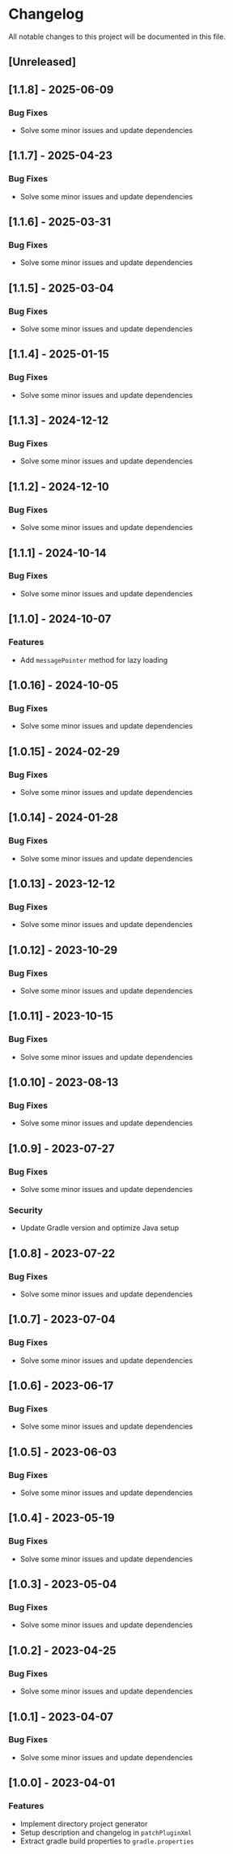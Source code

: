 # Changelog

All notable changes to this project will be documented in this file.

## [Unreleased]
## [1.1.8] - 2025-06-09

### Bug Fixes

- Solve some minor issues and update dependencies

## [1.1.7] - 2025-04-23

### Bug Fixes

- Solve some minor issues and update dependencies

## [1.1.6] - 2025-03-31

### Bug Fixes

- Solve some minor issues and update dependencies

## [1.1.5] - 2025-03-04

### Bug Fixes

- Solve some minor issues and update dependencies

## [1.1.4] - 2025-01-15

### Bug Fixes

- Solve some minor issues and update dependencies

## [1.1.3] - 2024-12-12

### Bug Fixes

- Solve some minor issues and update dependencies

## [1.1.2] - 2024-12-10

### Bug Fixes

- Solve some minor issues and update dependencies

## [1.1.1] - 2024-10-14

### Bug Fixes

- Solve some minor issues and update dependencies

## [1.1.0] - 2024-10-07

### Features

- Add `messagePointer` method for lazy loading

## [1.0.16] - 2024-10-05

### Bug Fixes

- Solve some minor issues and update dependencies

## [1.0.15] - 2024-02-29

### Bug Fixes

- Solve some minor issues and update dependencies

## [1.0.14] - 2024-01-28

### Bug Fixes

- Solve some minor issues and update dependencies

## [1.0.13] - 2023-12-12

### Bug Fixes

- Solve some minor issues and update dependencies

## [1.0.12] - 2023-10-29

### Bug Fixes

- Solve some minor issues and update dependencies

## [1.0.11] - 2023-10-15

### Bug Fixes

- Solve some minor issues and update dependencies

## [1.0.10] - 2023-08-13

### Bug Fixes

- Solve some minor issues and update dependencies

## [1.0.9] - 2023-07-27

### Bug Fixes

- Solve some minor issues and update dependencies

### Security

- Update Gradle version and optimize Java setup

## [1.0.8] - 2023-07-22

### Bug Fixes

- Solve some minor issues and update dependencies

## [1.0.7] - 2023-07-04

### Bug Fixes

- Solve some minor issues and update dependencies

## [1.0.6] - 2023-06-17

### Bug Fixes

- Solve some minor issues and update dependencies

## [1.0.5] - 2023-06-03

### Bug Fixes

- Solve some minor issues and update dependencies

## [1.0.4] - 2023-05-19

### Bug Fixes

- Solve some minor issues and update dependencies

## [1.0.3] - 2023-05-04

### Bug Fixes

- Solve some minor issues and update dependencies

## [1.0.2] - 2023-04-25

### Bug Fixes

- Solve some minor issues and update dependencies

## [1.0.1] - 2023-04-07

### Bug Fixes

- Solve some minor issues and update dependencies

## [1.0.0] - 2023-04-01

### Features

- Implement directory project generator
- Setup description and changelog in `patchPluginXml`
- Extract gradle build properties to `gradle.properties`

<!-- generated by git-cliff -->
